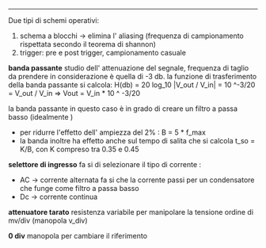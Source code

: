 - - -
Due tipi di schemi operativi:
1. schema a blocchi -> elimina l' aliasing (frequenza di campionamento rispettata secondo il teorema di shannon)
2. trigger: pre e post trigger, campionamento casuale

**banda passante**
studio dell' attenuazione del segnale, frequenza di taglio da prendere in considerazione è quella di -3 db. 
la funzione di trasferimento della banda passante si calcola: 
H(db) = 20 log_10 |V_out / V_in| = 10 ^-3/20 = V_out / V_in => Vout = V_in * 10 ^ -3/20

la banda passante in questo caso è in grado di creare un filtro a passa basso (idealmente )
- per ridurre l'effetto dell' ampiezza del 2% : B = 5 * f_max 
- la banda inoltre ha effetto anche sul tempo di salita che si calcola t_so = K/B, con K compreso tra 0.35 e 0.45 

**selettore di ingresso**
fa si di selezionare il tipo di corrente :
- AC -> corrente alternata fa si che la corrente passi per un condensatore che funge come filtro a passa basso 
- Dc -> corrente continua

**attenuatore tarato**
resistenza variabile per manipolare la tensione ordine di mv/div  (manopola v_div)

**0 div**
manopola per cambiare il riferimento 







